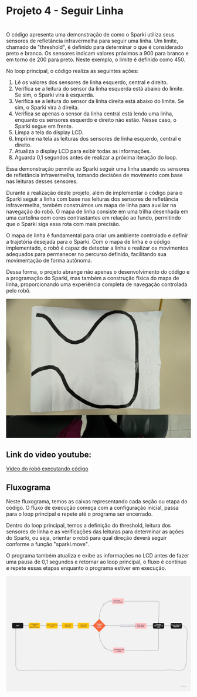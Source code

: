 # Projeto 4 - Seguir Linha <h1>
  
O código apresenta uma demonstração de como o Sparki utiliza seus sensores de refletância infravermelha para seguir uma linha. Um limite, chamado de "threshold", é definido para determinar o que é considerado
  preto e branco. Os sensores indicam valores próximos a 900 para branco e em torno de 200 para preto. Neste exemplo, o limite é definido como 450.

No loop principal, o código realiza as seguintes ações:

1. Lê os valores dos sensores de linha esquerdo, central e direito.
2. Verifica se a leitura do sensor da linha esquerda está abaixo do limite. Se sim, o Sparki vira à esquerda.
3. Verifica se a leitura do sensor da linha direita está abaixo do limite. Se sim, o Sparki vira à direita.
4. Verifica se apenas o sensor da linha central está lendo uma linha, enquanto os sensores esquerdo e direito não estão. Nesse caso, o Sparki segue em frente.
5. Limpa a tela do display LCD.
6. Imprime na tela as leituras dos sensores de linha esquerdo, central e direito.
7. Atualiza o display LCD para exibir todas as informações.
8. Aguarda 0,1 segundos antes de realizar a próxima iteração do loop.
  
Essa demonstração permite ao Sparki seguir uma linha usando os sensores de refletância infravermelha, tomando decisões de movimento com base nas leituras desses sensores.
  
Durante a realização deste projeto, além de implementar o código para o Sparki seguir a linha com base nas leituras dos sensores de refletância infravermelha, também construímos um mapa de linha para auxiliar na 
navegação do robô. O mapa de linha consiste em uma trilha desenhada em uma cartolina com cores contrastantes em relação ao fundo, permitindo que o Sparki siga essa rota com mais precisão.

O mapa de linha é fundamental para criar um ambiente controlado e definir a trajetória desejada para o Sparki. Com o mapa de linha e o código implementado, o robô é capaz de detectar a linha e realizar os movimentos 
adequados para permanecer no percurso definido, facilitando sua movimentação de forma autônoma.

Dessa forma, o projeto abrange não apenas o desenvolvimento do código e a programação do Sparki, mas também a construção física do mapa de linha, proporcionando uma experiência completa de navegação controlada pelo robô. 
  
  
  
  
  ![Mapinha](imagens-projeto4/mapasparki.jpeg)
  
  
  
  
  
  
  ## Link do video youtube: 
  [Vídeo do robô executando código](https://youtu.be/7W2G3xKUP0c) 
  
  ## Fluxograma
  
  Neste fluxograma, temos as caixas representando cada seção ou etapa do código. O fluxo de execução começa com a configuração inicial, passa para o loop principal e repete até o programa ser encerrado. 

Dentro do loop principal, temos a definição do threshold, leitura dos sensores de linha e as verificações das leituras para determinar as ações do Sparki, ou seja, orientar o robô para qual direção deverá seguir conforme a função "sparki.move".

O programa também atualiza e exibe as informações no LCD antes de fazer uma pausa de 0,1 segundos e retornar ao loop principal, o fluxo é contínuo e repete essas etapas enquanto o programa estiver em execução.
  
  ![Fluxograma](imagens-projeto4/fluxoprojeto4.jpeg)
